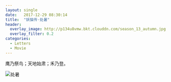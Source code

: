 ```yaml
---
layout: single
date:   2017-12-29 08:30:14
title:  "妖猫传·处暑"
header:
  overlay_image: http://p134u8vmw.bkt.clouddn.com/season_13_autumn.jpg
  overlay_filter: 0.2
categories:
  - Letters
  - Movie
---
```


鹰乃祭鸟；天地始肃；禾乃登。

![处暑](https://img1.doubanio.com/view/photo/l/public/p2501587658.webp)
